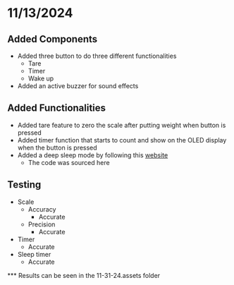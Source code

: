 # 11/13/2024
## Added Components 
- Added three button to do three different functionalities
    - Tare
    - Timer
    - Wake up
- Added an active buzzer for sound effects

## Added Functionalities
- Added tare feature to zero the scale after putting weight when button is pressed
- Added timer function that starts to count and show on the OLED display when the button is pressed
- Added a deep sleep mode by following this [website](https://randomnerdtutorials.com/esp32-deep-sleep-arduino-ide-wake-up-sources/)
    - The code was sourced here

## Testing
- Scale
    - Accuracy
        - Accurate
    - Precision
        - Accurate
- Timer
    - Accurate
- Sleep timer
    - Accurate

*** Results can be seen in the 11-31-24.assets folder